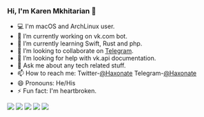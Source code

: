 ### Hi, I'm Karen Mkhitarian 👋

- 💻 I'm macOS and ArchLinux user.
- 🔭 I’m currently working on vk.com bot.
- 🌱 I’m currently learning Swift, Rust and php.
- 👯 I’m looking to collaborate on [Telegram](https://t.me/haxonate).
- 🤔 I’m looking for help with vk.api documentation.
- 💬 Ask me about any tech related stuff.
- 📫 How to reach me:  Twitter-[@Haxonate](https://twitter.com/mkhtrnkrn) Telegram-[@Haxonate](https://t.me/mkhtrnkrn)
- 😄 Pronouns: He/His
- ⚡ Fun fact: I'm heartbroken.

<img src="https://github-readme-stats.vercel.app/api?username=haxonate&&show_icons=true&title_color=ffffff&icon_color=bb2acf&text_color=daf7dc&bg_color=151515"> <img src="https://github-readme-stats.vercel.app/api/top-langs/?username=haxonate">
<img src="https://github-readme-stats.vercel.app/api/pin/?username=haxonate&repo=autoshop"> <img src="https://github-readme-stats.vercel.app/api/pin/?username=haxonate&repo=nakrutka-bot"> <img src="https://github-readme-stats.vercel.app/api/pin/?username=haxonate&repo=eye-of-god">
